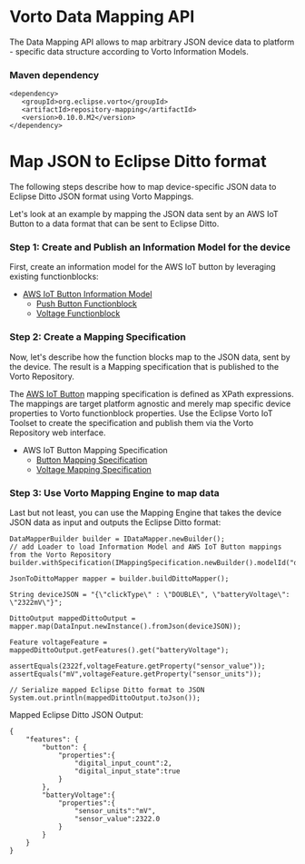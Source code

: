 # Vorto Data Mapping API

The Data Mapping API allows to map arbitrary JSON device data to platform - specific data structure according to Vorto Information Models.  


### Maven dependency

```
<dependency>
   <groupId>org.eclipse.vorto</groupId>
   <artifactId>repository-mapping</artifactId>
   <version>0.10.0.M2</version>
</dependency>

```

# Map JSON to Eclipse Ditto format

The following steps describe how to map device-specific JSON data to Eclipse Ditto JSON format using Vorto Mappings. 

Let's look at an example by mapping the JSON data sent by an AWS IoT Button to a  data format that can be sent to Eclipse Ditto.

### Step 1: Create and Publish an Information Model for the device

First, create an information model for the AWS IoT button by leveraging existing functionblocks:

- [AWS IoT Button Information Model](http://vorto.eclipse.org/#/details/devices.aws.button/AWSIoTButton/1.0.0)
	- [Push Button Functionblock](http://vorto.eclipse.org/#/details/com.ipso.smartobjects/Push_button/0.0.1)
	- [Voltage Functionblock](http://vorto.eclipse.org/#/details/com.ipso.smartobjects/Voltage/0.0.1)

### Step 2: Create a Mapping Specification 

Now, let's describe how the function blocks map to the JSON data, sent by the device. The result is a Mapping specification that is published to the Vorto Repository.

The [AWS IoT Button](http://vorto.eclipse.org/#/details/devices.aws.button/AWSIoTButton/1.0.0) mapping specification is defined as XPath expressions. The mappings are target platform agnostic and merely map specific device properties to Vorto functionblock properties.
Use the Eclipse Vorto IoT Toolset to create the specification and publish them via the Vorto Repository web interface.


- AWS IoT Button Mapping Specification
	- [Button Mapping Specification](http://vorto.eclipse.org/#/details/devices.aws.button/ButtonPayloadMapping/1.0.0)
	- [Voltage Mapping Specification](http://vorto.eclipse.org/#/details/devices.aws.button/PayloadVoltageMapping/1.0.0)

	
 
### Step 3: Use Vorto Mapping Engine to map data 

Last but not least, you can use the Mapping Engine that takes the device JSON data as input and outputs the Eclipse Ditto format:

```
DataMapperBuilder builder = IDataMapper.newBuilder();
// add Loader to load Information Model and AWS IoT Button mappings from the Vorto Repository
builder.withSpecification(IMappingSpecification.newBuilder().modelId("devices.aws.button.AWSIoTButton:1.0.0").sourceKey("awsiotbutton").build());

JsonToDittoMapper mapper = builder.buildDittoMapper();
									
String deviceJSON = "{\"clickType\" : \"DOUBLE\", \"batteryVoltage\": \"2322mV\"}";

DittoOutput mappedDittoOutput = mapper.map(DataInput.newInstance().fromJson(deviceJSON));

Feature voltageFeature = mappedDittoOutput.getFeatures().get("batteryVoltage");
		
assertEquals(2322f,voltageFeature.getProperty("sensor_value"));
assertEquals("mV",voltageFeature.getProperty("sensor_units"));

// Serialize mapped Eclipse Ditto format to JSON
System.out.println(mappedDittoOutput.toJson());

```

Mapped Eclipse Ditto JSON Output:

```
{
	"features": { 
		"button": { 
			"properties":{ 
				"digital_input_count":2,
				"digital_input_state":true
			}
		},
		"batteryVoltage":{
			"properties":{
				"sensor_units":"mV",
				"sensor_value":2322.0
		 	}
		}
	}
}

```

